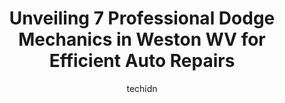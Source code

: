 ---
layout: ampstory
image: https://images.unsplash.com/photo-1636325780109-2d154603a3a7?ixlib=rb-4.0.3&ixid=MnwxMjA3fDB8MHxwaG90by1wYWdlfHx8fGVufDB8fHx8&auto=format&fit=crop&w=640&h=853&q=80
author: techidn
featured: false
description: Experience the excellence of automotive service by visiting the 7 best Dodge Mechanic in Weston WV, USA. With their expertise, attention to detail, and commitment to customer satisfaction, y
title: Unveiling 7 Professional Dodge Mechanics in Weston WV for Efficient Auto Repairs
cover:
   title: Unveiling 7 Professional Dodge Mechanics in Weston WV for Efficient Auto Repairs
   subtitle: Rickpate
   background: https://images.unsplash.com/photo-1636325780109-2d154603a3a7?ixlib=rb-4.0.3&ixid=MnwxMjA3fDB8MHxwaG90by1wYWdlfHx8fGVufDB8fHx8&auto=format&fit=crop&w=640&h=853&q=80

pages: 
 - layout: thirds
   top: <h1>#1 The Oil Spot, Inc.</h1>
   bottom: "<p>So fast! Excellent customer service and they have snacks while you wait. Prices are high, but worth it</p>"
   background: https://www.knot35.com/toplist/wp-content/uploads/2023/06/best-dodge-mechanic-1-in-weston-wv-1685842001.jpeg
   backgroundblur: true
 - layout: thirds
   top: <h1>#2 Hitts Garage & Body Shop LLC</h1>
   bottom: "<p>441 US Hwy 19 N, Weston, WV 26452, United States</p>"
   background: https://www.knot35.com/toplist/wp-content/uploads/2023/06/best-dodge-mechanic-2-in-weston-wv-1685842002.jpeg
   cta:
      link: https://www.knot35.com/toplist/unveiling-7-professional-dodge-mechanics-in-weston-wv-for-efficient-auto-repairs/
      text: Unveiling 7 Professional Dodge Mechanics in Weston WV for Efficient Auto Repairs
 - layout: thirds
   top: <h1>#3 Burtons Service Station</h1>
   bottom: "<p>508 US-33, Weston, WV 26452, United States</p>"
   background: https://www.knot35.com/toplist/wp-content/uploads/2023/06/best-dodge-mechanic-3-in-weston-wv-1685842002.jpeg
   cta:
      link: https://www.knot35.com/toplist/unveiling-7-professional-dodge-mechanics-in-weston-wv-for-efficient-auto-repairs/
      text: Unveiling 7 Professional Dodge Mechanics in Weston WV for Efficient Auto Repairs
 - layout: thirds
   top: <h1>#4 Weston Ford, Inc.</h1>
   bottom: "<p>788 U.S. Highway 33 East, Weston, WV 26452, United States</p>"
   background: https://images.unsplash.com/photo-1580610447943-1bfbef5efe07?ixlib=rb-4.0.3&ixid=MnwxMjA3fDB8MHxwaG90by1wYWdlfHx8fGVufDB8fHx8&auto=format&fit=crop&w=640&h=853&q=80
   cta:
      link: https://www.knot35.com/toplist/unveiling-7-professional-dodge-mechanics-in-weston-wv-for-efficient-auto-repairs/
      text: Unveiling 7 Professional Dodge Mechanics in Weston WV for Efficient Auto Repairs
 - layout: thirds
   top: <h1>#5 Bobs Auto Sales</h1>
   bottom: "<p>528 Main Ave, Weston, WV 26452, United States</p>"
   background: https://images.unsplash.com/photo-1540457036297-448b6b99e91c?ixlib=rb-4.0.3&ixid=MnwxMjA3fDB8MHxwaG90by1wYWdlfHx8fGVufDB8fHx8&auto=format&fit=crop&w=640&h=853&q=80
   cta:
      link: https://www.knot35.com/toplist/unveiling-7-professional-dodge-mechanics-in-weston-wv-for-efficient-auto-repairs/
      text: Unveiling 7 Professional Dodge Mechanics in Weston WV for Efficient Auto Repairs
 - layout: thirds
   top: <h1>#6 Sam Watson Repair Service LLC</h1>
   bottom: "<p>406 Grass Run Rd, Weston, WV 26452, United States</p>"
   background: https://images.unsplash.com/photo-1602536052359-ef94c21c5948?ixlib=rb-4.0.3&ixid=MnwxMjA3fDB8MHxwaG90by1wYWdlfHx8fGVufDB8fHx8&auto=format&fit=crop&w=640&h=853&q=80
   cta:
      link: https://www.knot35.com/toplist/unveiling-7-professional-dodge-mechanics-in-weston-wv-for-efficient-auto-repairs/
      text: Unveiling 7 Professional Dodge Mechanics in Weston WV for Efficient Auto Repairs
 - layout: thirds
   top: <h1>#7 Pricetown Automotive & Body</h1>
   bottom: "<p>1817 US-33, Weston, WV 26452, United States</p>"
   background: https://images.unsplash.com/photo-1599422314077-f4dfdaa4cd09?ixlib=rb-4.0.3&ixid=MnwxMjA3fDB8MHxwaG90by1wYWdlfHx8fGVufDB8fHx8&auto=format&fit=crop&w=640&h=853&q=80
   cta:
      link: https://www.knot35.com/toplist/unveiling-7-professional-dodge-mechanics-in-weston-wv-for-efficient-auto-repairs/
      text: Unveiling 7 Professional Dodge Mechanics in Weston WV for Efficient Auto Repairs
 - layout: thirds
   middle: Continue reading...
   background: https://images.unsplash.com/photo-1534312527009-56c7016453e6?ixlib=rb-4.0.3&ixid=MnwxMjA3fDB8MHxwaG90by1wYWdlfHx8fGVufDB8fHx8&auto=format&fit=crop&w=640&h=853&q=80
   cta:
      link: https://www.knot35.com/toplist/unveiling-7-professional-dodge-mechanics-in-weston-wv-for-efficient-auto-repairs/
      text: Unveiling 7 Professional Dodge Mechanics in Weston WV for Efficient Auto Repairs
      
---